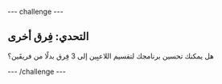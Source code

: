 --- challenge ---
## التحدي: فِرق أخرى
هل يمكنك تحسين برنامجك لتقسيم اللاعبِين إلى 3 فِرق بدلًا من فريقَين؟



--- /challenge ---